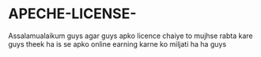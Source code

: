 # APECHE-LICENSE-
 Assalamualaikum guys  agar guys apko licence chaiye to mujhse rabta kare guys theek ha is se apko online earning karne ko miljati ha ha guys 
